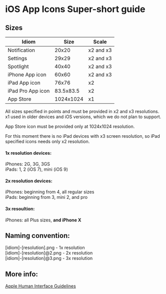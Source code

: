 # iOS App Icons Super-short guide
## Sizes
|Idiom|Size|Scale|
|---|---|---|
|Notification|20x20|x2 and x3|
|Settings|29x29|x2 and x3|
|Spotlight|40x40|x2 and x3|
|iPhone App icon|60x60|x2 and x3|
|iPad App icon|76x76|x2|
|iPad Pro App icon|83.5x83.5|x2|
|App Store|1024x1024|x1|

All sizes specified in points and must be provided in x2 and x3 resolutions. x1 used in older devices and iOS versions, which we do not plan to support.

App Store icon must be provided only at 1024x1024 resolution.

For this moment there is no iPad devices with x3 screen resolution, so iPad specified icons needs only x2 resolution.

#### 1x resolution devices:
iPhones: 2G, 3G, 3GS  
iPads: 1, 2 (iOS 7), mini (iOS 9)

#### 2x resolution devices:
iPhones: beginning from 4, all regular sizes  
iPads: beginning from 3, mini 2, and pro

#### 3x resoultion:
iPhones: all Plus sizes, **and iPhone X**

## Naming convention:
[idiom]-[resolution].png - 1x resolution  
[idiom]-[resolution]@2.png - 2x resolution  
[idiom]-[resolution]@3.png - 3x resolution  

## More info:
[Apple Human Interface Guidelines](https://developer.apple.com/ios/human-interface-guidelines/icons-and-images/app-icon/)